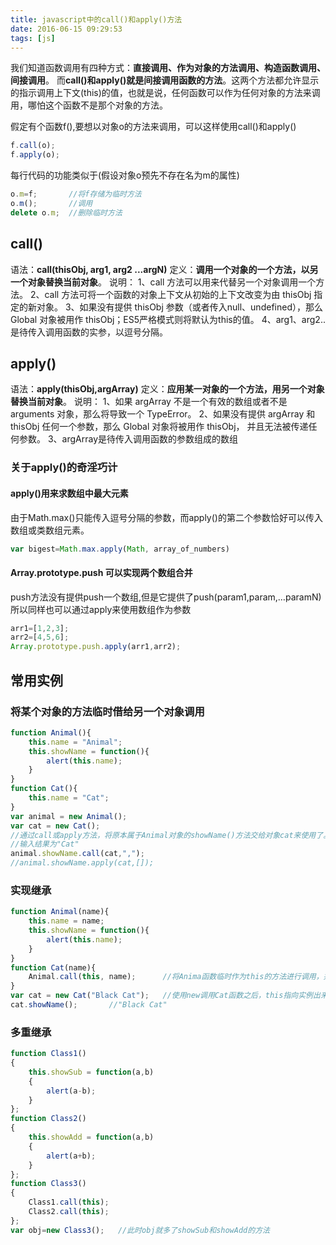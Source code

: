 ```yaml
---
title: javascript中的call()和apply()方法
date: 2016-06-15 09:29:53
tags: [js]
---
```

我们知道函数调用有四种方式：**直接调用、作为对象的方法调用、构造函数调用、间接调用**。
而**call()和apply()就是间接调用函数的方法**。这两个方法都允许显示的指示调用上下文(this)的值，也就是说，任何函数可以作为任何对象的方法来调用，哪怕这个函数不是那个对象的方法。

假定有个函数f(),要想以对象o的方法来调用，可以这样使用call()和apply()
```javascript
f.call(o);
f.apply(o);
```
每行代码的功能类似于(假设对象o预先不存在名为m的属性)
```javascript 
o.m=f;       //将f存储为临时方法
o.m();       //调用
delete o.m;  //删除临时方法
```
## call() ##
语法：**call(thisObj, arg1, arg2 ...argN)** 
定义：**调用一个对象的一个方法，以另一个对象替换当前对象**。 
说明： 
1、call 方法可以用来代替另一个对象调用一个方法。
2、call 方法可将一个函数的对象上下文从初始的上下文改变为由 thisObj 指定的新对象。 
3、如果没有提供 thisObj 参数（或者传入null、undefined），那么 Global 对象被用作 thisObj；ES5严格模式则将默认为this的值。
4、arg1、arg2..是待传入调用函数的实参，以逗号分隔。

## apply() ##
语法：**apply(thisObj,argArray)** 
定义：**应用某一对象的一个方法，用另一个对象替换当前对象**。 
说明： 
1、如果 argArray 不是一个有效的数组或者不是 arguments 对象，那么将导致一个 TypeError。 
2、如果没有提供 argArray 和 thisObj 任何一个参数，那么 Global 对象将被用作 thisObj， 并且无法被传递任何参数。
3、argArray是待传入调用函数的参数组成的数组

### 关于apply()的奇淫巧计 ###
#### apply()用来求数组中最大元素 ####
由于Math.max()只能传入逗号分隔的参数，而apply()的第二个参数恰好可以传入数组或类数组元素。
```javascript
var bigest=Math.max.apply(Math, array_of_numbers)
```
#### Array.prototype.push 可以实现两个数组合并 ####
push方法没有提供push一个数组,但是它提供了push(param1,param,…paramN) 所以同样也可以通过apply来使用数组作为参数
```javascript
arr1=[1,2,3];
arr2=[4,5,6];
Array.prototype.push.apply(arr1,arr2);  
```
## 常用实例 ##
### 将某个对象的方法临时借给另一个对象调用 ###
```javascript
function Animal(){    
    this.name = "Animal";    
    this.showName = function(){    
        alert(this.name);    
    }    
}    
function Cat(){    
    this.name = "Cat";    
}    
var animal = new Animal();    
var cat = new Cat();    
//通过call或apply方法，将原本属于Animal对象的showName()方法交给对象cat来使用了。    
//输入结果为"Cat"    
animal.showName.call(cat,",");    
//animal.showName.apply(cat,[]);  
```
### 实现继承 ###
```javascript
function Animal(name){      
    this.name = name;      
    this.showName = function(){      
        alert(this.name);      
    }      
}      
function Cat(name){    
    Animal.call(this, name);      //将Anima函数临时作为this的方法进行调用，并且传入Cat方法的参数name
}           
var cat = new Cat("Black Cat");   //使用new调用Cat函数之后，this指向实例出来的对象cat；如果不使用new调用，则this指向全局对象。
cat.showName();       //"Black Cat"
```
### 多重继承 ###
```javascript
function Class1()  
{  
    this.showSub = function(a,b)  
    {  
        alert(a-b);  
    }  
};   
function Class2()  
{  
    this.showAdd = function(a,b)  
    {  
        alert(a+b);  
    }  
};   
function Class3()  
{  
    Class1.call(this);  
    Class2.call(this);  
};
var obj=new Class3();   //此时obj就多了showSub和showAdd的方法
```